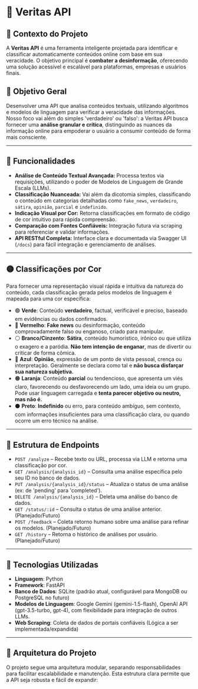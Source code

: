 # 🧠 Veritas API

## 📡 Contexto do Projeto

A **Veritas API** é uma ferramenta inteligente projetada para identificar e classificar automaticamente conteúdos online com base em sua veracidade. O objetivo principal é **combater a desinformação**, oferecendo uma solução acessível e escalável para plataformas, empresas e usuários finais.

## 🎯 Objetivo Geral

Desenvolver uma API que analisa conteúdos textuais, utilizando algoritmos e modelos de linguagem para verificar a veracidade das informações. Nosso foco vai além do simples 'verdadeiro' ou 'falso': a Veritas API busca fornecer uma **análise granular e crítica**, distinguindo as nuances da informação online para empoderar o usuário a consumir conteúdo de forma mais consciente.

---

## 🧠 Funcionalidades

* **Análise de Conteúdo Textual Avançada:** Processa textos via requisições, utilizando o poder de Modelos de Linguagem de Grande Escala (LLMs).
* **Classificação Nuanceada:** Vai além da dicotomia simples, classificando o conteúdo em categorias detalhadas como `fake_news`, `verdadeiro`, `sátira`, `opinião`, `parcial` e `indefinido`.
* **Indicação Visual por Cor:** Retorna classificações em formato de código de cor intuitivo para rápida compreensão.
* **Comparação com Fontes Confiáveis:** Integração futura via scraping para referenciar e validar informações.
* **API RESTful Completa:** Interface clara e documentada via Swagger UI (`/docs`) para fácil integração e gerenciamento de análises.

---

## 🟡 Classificações por Cor

Para fornecer uma representação visual rápida e intuitiva da natureza do conteúdo, cada classificação gerada pelos modelos de linguagem é mapeada para uma cor específica:

* 🟢 **Verde**: Conteúdo **verdadeiro**, factual, verificável e preciso, baseado em evidências ou dados confirmados.
* 🔴 **Vermelho**: **Fake news** ou desinformação, conteúdo comprovadamente falso ou enganoso, criado para manipular.
* ⚪ **Branco/Cinzento**: **Sátira**, conteúdo humorístico, irônico ou que utiliza o exagero e a paródia. **Não tem intenção de enganar**, mas de divertir ou criticar de forma cômica.
* 🔵 **Azul**: **Opinião**, expressão de um ponto de vista pessoal, crença ou interpretação. Geralmente se declara como tal e **não busca disfarçar sua natureza subjetiva.**
* 🟠 **Laranja**: Conteúdo **parcial** ou tendencioso, que apresenta um viés claro, favorecendo ou desfavorecendo um lado, uma ideia ou um grupo. Pode usar linguagem carregada e **tenta parecer objetivo ou neutro, mas não é.**
* ⚫ **Preto**: **Indefinido** ou erro, para conteúdo ambíguo, sem contexto, com informações insuficientes para uma classificação clara, ou quando ocorre um erro técnico na análise.

---

## 📁 Estrutura de Endpoints

* `POST /analyze` – Recebe texto ou URL, processa via LLM e retorna uma classificação por cor.
* `GET /analysis/{analysis_id}` – Consulta uma análise específica pelo seu ID no banco de dados.
* `PUT /analysis/{analysis_id}/status` – Atualiza o status de uma análise (ex: de 'pending' para 'completed').
* `DELETE /analysis/{analysis_id}` – Deleta uma análise do banco de dados.
* `GET /status/:id` – Consulta o status de uma análise anterior. (Planejado/Futuro)
* `POST /feedback` – Coleta retorno humano sobre uma análise para refinar os modelos. (Planejado/Futuro)
* `GET /history` – Retorna o histórico de análises por usuário. (Planejado/Futuro)

---

## 🧩 Tecnologias Utilizadas

* **Linguagem**: Python
* **Framework**: FastAPI
* **Banco de Dados**: SQLite (padrão atual, configurável para MongoDB ou PostgreSQL no futuro)
* **Modelos de Linguagem**: Google Gemini (gemini-1.5-flash), OpenAI API (gpt-3.5-turbo, gpt-4), com flexibilidade para integração de outros LLMs.
* **Web Scraping**: Coleta de dados de portais confiáveis (Lógica a ser implementada/expandida)

---

## 🧱 Arquitetura do Projeto

O projeto segue uma arquitetura modular, separando responsabilidades para facilitar escalabilidade e manutenção. Esta estrutura clara permite que a API seja robusta e fácil de expandir:
